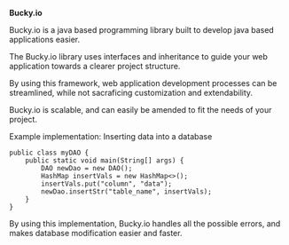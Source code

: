 **Bucky.io**

Bucky.io is a java based programming library built to develop java based applications easier.

The Bucky.io library uses interfaces and inheritance to guide your web application towards a clearer project structure.

By using this framework, web application development processes can be streamlined, while not sacraficing customization and extendability.

Bucky.io is scalable, and can easily be amended to fit the needs of your project.

Example implementation: Inserting data into a database

````
public class myDAO {
    public static void main(String[] args) {
        DAO newDao = new DAO();
        HashMap insertVals = new HashMap<>();
        insertVals.put("column", "data");
        newDao.insertStr("table_name", insertVals);
    }
}
````

By using this implementation, Bucky.io handles all the possible errors, and makes database modification easier and faster.
